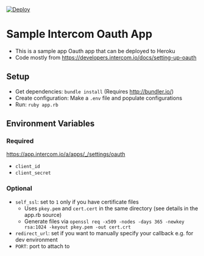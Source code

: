 [![Deploy](https://www.herokucdn.com/deploy/button.svg)](https://heroku.com/deploy)

# Sample Intercom Oauth App

- This is a sample app Oauth app that can be deployed to Heroku 
- Code mostly from https://developers.intercom.io/docs/setting-up-oauth 

## Setup
- Get dependencies: `bundle install` (Requires http://bundler.io/)
- Create configuration: Make a `.env` file and populate configurations
- Run: `ruby app.rb`

## Environment Variables
### Required
https://app.intercom.io/a/apps/_/settings/oauth

- `client_id`
- `client_secret`

### Optional 

- `self_ssl`: set to `1` only if you have certificate files
   - Uses `pkey.pem` and `cert.cert` in the same directory (see details in the app.rb source)
   - Generate files via `openssl req -x509 -nodes -days 365 -newkey rsa:1024 -keyout pkey.pem -out cert.crt`
- `redirect_url`: set if you want to manually specify your callback e.g. for dev environment
- `PORT`: port to attach to
